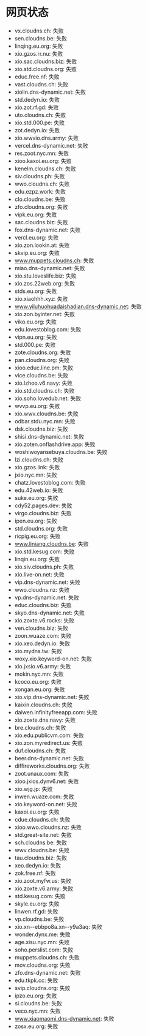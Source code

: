 # 网页状态
- vx.cloudns.ch: 失败
- sen.cloudns.be: 失败
- linqing.eu.org: 失败
- xio.gzos.rr.nu: 失败
- xio.sac.cloudns.biz: 失败
- xio.std.cloudns.org: 失败
- educ.free.nf: 失败
- vast.cloudns.ch: 失败
- xiolin.dns-dynamic.net: 失败
- std.dedyn.io: 失败
- xio.zot.rf.gd: 失败
- uto.cloudns.ch: 失败
- xio.std.000.pe: 失败
- zot.dedyn.io: 失败
- xio.wwvio.dns.army: 失败
- vercel.dns-dynamic.net: 失败
- res.zoot.nyc.mn: 失败
- xioo.kaxoi.eu.org: 失败
- kenelm.cloudns.ch: 失败
- siv.cloudns.ph: 失败
- wwo.cloudns.ch: 失败
- edu.ezpz.work: 失败
- clo.cloudns.be: 失败
- zfo.cloudns.org: 失败
- vipk.eu.org: 失败
- sac.cloudns.biz: 失败
- fox.dns-dynamic.net: 失败
- vercl.eu.org: 失败
- xio.zon.lookin.at: 失败
- skvip.eu.org: 失败
- www.muppets.cloudns.ch: 失败
- miao.dns-dynamic.net: 失败
- xio.stu.loveslife.biz: 失败
- xio.zos.22web.org: 失败
- stds.eu.org: 失败
- xio.xiaohhh.xyz: 失败
- www.yiluhuohuadaishadian.dns-dynamic.net: 失败
- xio.zon.byinter.net: 失败
- viko.eu.org: 失败
- edu.lovestoblog.com: 失败
- vipn.eu.org: 失败
- std.000.pe: 失败
- zote.cloudns.org: 失败
- pan.cloudns.org: 失败
- xioo.educ.line.pm: 失败
- vice.cloudns.be: 失败
- xio.lzhoo.v6.navy: 失败
- xio.std.cloudns.ch: 失败
- xio.soho.lovedub.net: 失败
- wvvp.eu.org: 失败
- xio.wwv.cloudns.be: 失败
- odbar.stdu.nyc.mn: 失败
- dsk.cloudns.biz: 失败
- shisi.dns-dynamic.net: 失败
- xio.zoten.onflashdrive.app: 失败
- woshiwoyansebuya.cloudns.be: 失败
- lzi.cloudns.ch: 失败
- xio.gzos.link: 失败
- jxio.nyc.mn: 失败
- chatz.lovestoblog.com: 失败
- edu.42web.io: 失败
- suke.eu.org: 失败
- cdy52.pages.dev: 失败
- virgo.cloudns.biz: 失败
- ipen.eu.org: 失败
- std.cloudns.org: 失败
- ricpig.eu.org: 失败
- www.liniang.cloudns.be: 失败
- xio.std.kesug.com: 失败
- linqin.eu.org: 失败
- xio.siv.cloudns.ph: 失败
- xio.live-on.net: 失败
- vip.dns-dynamic.net: 失败
- wwo.cloudns.nz: 失败
- vp.dns-dynamic.net: 失败
- educ.cloudns.biz: 失败
- skyo.dns-dynamic.net: 失败
- xio.zoxte.v6.rocks: 失败
- ven.cloudns.biz: 失败
- zoon.wuaze.com: 失败
- xio.xeo.dedyn.io: 失败
- xio.mydns.tw: 失败
- woxy.xio.keyword-on.net: 失败
- xio.jxsio.v6.army: 失败
- mokin.nyc.mn: 失败
- kcoco.eu.org: 失败
- xongan.eu.org: 失败
- xio.vip.dns-dynamic.net: 失败
- kaixin.cloudns.ch: 失败
- daiwen.infinityfreeapp.com: 失败
- xio.zoxte.dns.navy: 失败
- bre.cloudns.ch: 失败
- xio.edu.publicvm.com: 失败
- xio.zon.myredirect.us: 失败
- duf.cloudns.ch: 失败
- beer.dns-dynamic.net: 失败
- diffireworks.cloudns.org: 失败
- zoot.unaux.com: 失败
- xioo.jxios.dynv6.net: 失败
- xio.wjg.jp: 失败
- inwen.wuaze.com: 失败
- xio.keyword-on.net: 失败
- kaxoi.eu.org: 失败
- cdue.cloudns.ch: 失败
- xioo.wwo.cloudns.nz: 失败
- std.great-site.net: 失败
- sch.cloudns.be: 失败
- wwv.cloudns.be: 失败
- tau.cloudns.biz: 失败
- xeo.dedyn.io: 失败
- zok.free.nf: 失败
- xio.zoot.myfw.us: 失败
- xio.zoxte.v6.army: 失败
- std.kesug.com: 失败
- skyle.eu.org: 失败
- linwen.rf.gd: 失败
- vp.cloudns.be: 失败
- xio.xn--ebbpo8a.xn--y9a3aq: 失败
- wonder.dynx.me: 失败
- age.xisu.nyc.mn: 失败
- soho.perslist.com: 失败
- muppets.cloudns.ch: 失败
- mov.cloudns.org: 失败
- zfo.dns-dynamic.net: 失败
- edu.tkpk.cc: 失败
- svip.cloudns.org: 失败
- ipzo.eu.org: 失败
- si.cloudns.be: 失败
- veco.nyc.mn: 失败
- www.xiaomaomi.dns-dynamic.net: 失败
- zosx.eu.org: 失败
